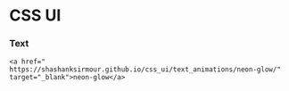 # CSS UI


### Text
    <a href=" https://shashanksirmour.github.io/css_ui/text_animations/neon-glow/" target="_blank">neon-glow</a>
